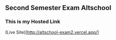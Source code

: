 ## Second Semester Exam Altschool
### This is my Hosted Link
(Live Site)[http://altschool-exam2.vercel.app/]
